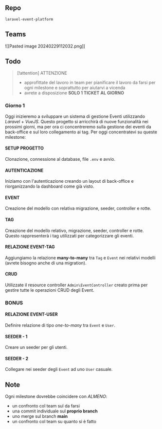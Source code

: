 ## Repo
`laravel-event-platform`

## Teams
![[Pasted image 20240229112032.png]]

## Todo
> [!attention] ATTENZIONE
> - approfittate del lavoro in team per pianificare il lavoro da farsi per ogni milestone e soprattutto per aiutarvi a vicenda
> - avrete a disposizione **SOLO 1 TICKET AL GIORNO**
### Giorno 1
Oggi inizieremo a sviluppare un sistema di gestione Eventi utilizzando *Laravel* + *VueJS*. Questo progetto si arricchirà di nuove funzionalità nei prossimi giorni, ma per ora ci concentreremo sulla gestione dei eventi da back-office e sul loro collegamento ai tag. Per oggi concentratevi su queste milestone:  
#### SETUP PROGETTO
Clonazione, connessione al database, file `.env` e avvio.

#### AUTENTICAZIONE
Iniziamo con l'autenticazione creando un layout di back-office e riorganizzando la dashboard come già visto. 

#### EVENT
Creazione del modello con relativa migrazione, seeder, controller e rotte.  

#### TAG
Creazione del modello relativo, migrazione, seeder, controller e rotte. Questo rappresenterà i tag utilizzati per categorizzare gli eventi.  

#### RELAZIONE EVENT-TAG
Aggiungiamo la relazione **many-to-many** tra `Tag` e `Event` nei relativi modelli (avrete bisogno anche di una migration).  

#### CRUD
Utilizzate il resource controller `Admin\EventController` creato prima per gestire tutte le operazioni CRUD degli Event. 

### BONUS  
#### RELAZIONE EVENT-USER
Definire relazione di tipo *one-to-many* tra `Event` e `User`.

#### SEEDER - 1
Creare un seeder per gli utenti.

#### SEEDER - 2
Collegare nei seeder degli `Event` ad uno `User` casuale.

## Note
Ogni milestone dovrebbe coincidere con *ALMENO*:  
- un confronto col team sul da farsi  
- una commit individuale sul **proprio branch** 
- uno merge sul branch **main**
- un confronto col team su quanto si è fatto  

